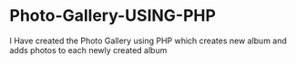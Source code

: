 # Photo-Gallery-USING-PHP
I Have created the Photo Gallery using PHP which creates new album and adds photos to each newly created album
